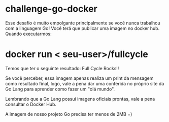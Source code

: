 # challenge-go-docker
Esse desafio é muito empolgante principalmente se você nunca trabalhou com a linguagem Go! Você terá que publicar uma imagem no docker hub. Quando executarmos:

# docker run < seu-user>/fullcycle

Temos que ter o seguinte resultado: Full Cycle Rocks!!

Se você perceber, essa imagem apenas realiza um print da mensagem como resultado final, logo,
vale a pena dar uma conferida no próprio site da Go Lang para aprender como fazer um "olá mundo".

Lembrando que a Go Lang possui imagens oficiais prontas, vale a pena consultar o Docker Hub.

A imagem de nosso projeto Go precisa ter menos de 2MB =)
